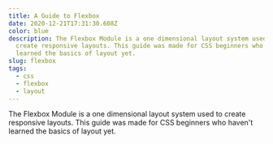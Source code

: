 ```yaml
---
title: A Guide to Flexbox
date: 2020-12-21T17:31:30.608Z
color: blue
description: The Flexbox Module is a one dimensional layout system used to
  create responsive layouts. This guide was made for CSS beginners who haven't
  learned the basics of layout yet.
slug: flexbox
tags:
  - css
  - flexbox
  - layout
---
```

The Flexbox Module is a one dimensional layout system used to create responsive layouts. This guide was made for CSS beginners who haven't learned the basics of layout yet.